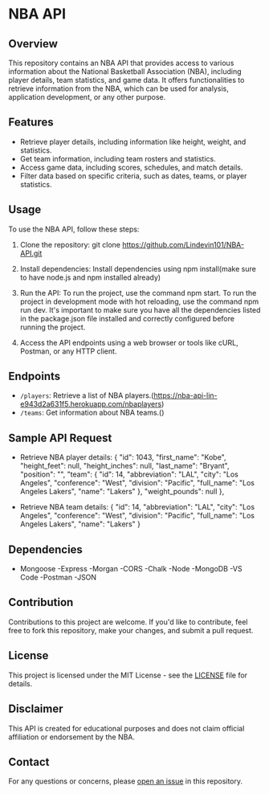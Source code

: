 # NBA API

## Overview
This repository contains an NBA API that provides access to various information about the National Basketball Association (NBA), including player details, team statistics, and game data. It offers functionalities to retrieve information from the NBA, which can be used for analysis, application development, or any other purpose.

## Features
- Retrieve player details, including information like height, weight, and statistics.
- Get team information, including team rosters and statistics.
- Access game data, including scores, schedules, and match details.
- Filter data based on specific criteria, such as dates, teams, or player statistics.

## Usage
To use the NBA API, follow these steps:

1. Clone the repository:
git clone https://github.com/Lindevin101/NBA-API.git
    

2. Install dependencies:
Install dependencies using npm install(make sure to have node.js and npm installed already)


3. Run the API:
To run the project, use the command npm start.
To run the project in development mode with hot reloading, use the command npm run dev.
It's important to make sure you have all the dependencies listed in the package.json file installed and correctly configured before running the project.

4. Access the API endpoints using a web browser or tools like cURL, Postman, or any HTTP client.

## Endpoints
- `/players`: Retrieve a list of NBA players.(https://nba-api-lin-e943d2a631f5.herokuapp.com/nbaplayers)
- `/teams`: Get information about NBA teams.()

## Sample API Request
- Retrieve NBA player details:
{
      "id": 1043,
      "first_name": "Kobe",
      "height_feet": null,
      "height_inches": null,
      "last_name": "Bryant",
      "position": "",
      "team": {
        "id": 14,
        "abbreviation": "LAL",
        "city": "Los Angeles",
        "conference": "West",
        "division": "Pacific",
        "full_name": "Los Angeles Lakers",
        "name": "Lakers"
      },
      "weight_pounds": null
    },

- Retrieve NBA team details: 
{
  "id": 14,
  "abbreviation": "LAL",
  "city": "Los Angeles",
  "conference": "West",
  "division": "Pacific",
  "full_name": "Los Angeles Lakers",
  "name": "Lakers"
}


## Dependencies
- Mongoose
-Express
-Morgan
-CORS
-Chalk
-Node
-MongoDB
-VS Code
-Postman
-JSON

## Contribution
Contributions to this project are welcome. If you'd like to contribute, feel free to fork this repository, make your changes, and submit a pull request.

## License
This project is licensed under the MIT License - see the [LICENSE](LICENSE) file for details.

## Disclaimer
This API is created for educational purposes and does not claim official affiliation or endorsement by the NBA.

## Contact
For any questions or concerns, please [open an issue](https://github.com/Lindevin101/NBA-API/issues) in this repository.

